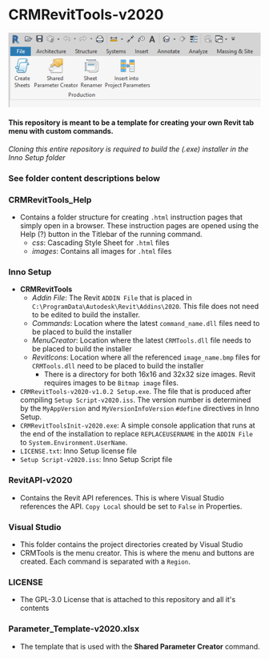 # CRMRevitTools-v2020

![Ribbon](ribbon.png?raw=true "Ribbon")

#### This repository is meant to be a template for creating your own Revit tab menu with custom commands.
*Cloning this entire repository is required to build the (.exe) installer in the Inno Setup folder*
### See folder content descriptions below

### CRMRevitTools_Help
* Contains a folder structure for creating `.html` instruction pages that simply open in a browser. These instruction pages are opened using the Help (?) button in the Titlebar of the running command.
  * *css*: Cascading Style Sheet for `.html` files
  *  *images*: Contains all images for `.html` files

### Inno Setup
 * **CRMRevitTools**
   * *Addin File*: The Revit `ADDIN File` that is placed in `C:\ProgramData\Autodesk\Revit\Addins\2020`. This file does not need to be edited to build the installer.
   * *Commands*: Location where the latest `command_name.dll` files need to be placed to build the installer
   * *MenuCreator*: Location where the latest `CRMTools.dll` file needs to be placed to build the installer
   * *RevitIcons*: Location where all the referenced `image_name.bmp` files for `CRMTools.dll` need to be placed to build the installer 
     * There is a directory for both 16x16 and 32x32 size images. Revit requires images to be `Bitmap image` files.
 * `CRMRevitTools-v2020-v1.0.2 Setup.exe`. The file that is produced after compiling `Setup Script-v2020.iss`. The version number is determined by the `MyAppVersion` and `MyVersionInfoVersion` `#define` directives in Inno Setup.
 * `CRMRevitToolsInit-v2020.exe`: A simple console application that runs at the end of the installation to replace `REPLACEUSERNAME` in the `ADDIN File` to `System.Environment.UserName`.
 * `LICENSE.txt`: Inno Setup license file
 * `Setup Script-v2020.iss`: Inno Setup Script file

### RevitAPI-v2020
 * Contains the Revit API references. This is where Visual Studio references the API. `Copy Local` should be set to `False` in Properties.

### Visual Studio
 * This folder contains the project directories created by Visual Studio
 * CRMTools is the menu creator. This is where the menu and buttons are created. Each command is separated with a `Region`.

### LICENSE
 * The GPL-3.0 License that is attached to this repository and all it's contents

### Parameter_Template-v2020.xlsx
 * The template that is used with the **Shared Parameter Creator** command.

